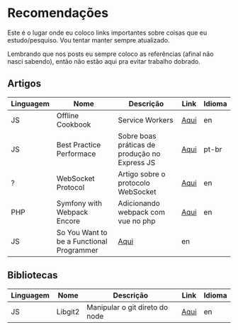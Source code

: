 # Recomendações

Este é o lugar onde eu coloco links importantes sobre coisas que eu estudo/pesquiso. Vou tentar manter sempre atualizado. 

Lembrando que nos posts eu sempre coloco as referências (afinal não nasci sabendo), então não estão aqui pra evitar trabalho dobrado.

## Artigos

|Linguagem|Nome|Descrição|Link|Idioma|
|---------|----|---------|----|------|
|JS|Offline Cookbook|Service Workers|[Aqui](https://jakearchibald.com/2014/offline-cookbook/)|en|
|JS|Best Practice Performace|Sobre boas práticas de produção no Express JS|[Aqui](https://expressjs.com/pt-br/advanced/best-practice-performance.html)|pt-br|
|?|WebSocket Protocol|Artigo sobre o protocolo WebSocket|[Aqui](https://tools.ietf.org/html/rfc6455)|en|
|PHP|Symfony with Webpack Encore|Adicionando webpack com vue no php|[Aqui](https://github.com/HecFranco/Symfony-4-by-Samples/blob/master/04_WebPack_Encore/02_Webpack_Encore_with_SASS_Vue_and_Vue_Bootstrap/README.md)|en|
|JS|So You Want to be a Functional Programmer|[Aqui](https://medium.com/@cscalfani/so-you-want-to-be-a-functional-programmer-part-1-1f15e387e536)|en|

## Bibliotecas

|Linguagem|Nome|Descrição|Link|Idioma|
|---------|----|---------|----|------|
|JS|Libgit2|Manipular o git direto do node|[Aqui](https://libgit2.org/)|en|
